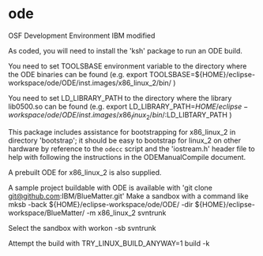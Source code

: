 # ode
OSF Development Environment IBM modified

As coded, you will need to install the 'ksh' package to run an ODE build.

You need to set TOOLSBASE environment variable to the directory where the ODE binaries can be found
(e.g. export TOOLSBASE=${HOME}/eclipse-workspace/ode/ODE/inst.images/x86_linux_2/bin/ )

You need to set LD_LIBRARY_PATH to the directory where the library lib0500.so can be found
(e.g. export LD_LIBRARY_PATH=${HOME}/eclipse-workspace/ode/ODE/inst.images/x86_linux_2/bin/:$LD_LIBTARY_PATH )

This package includes assistance for bootstrapping for x86_linux_2 in directory 'bootstrap'; it should be
easy to bootstrap for linux_2 on other hardware by reference to the `odecc` script and the 'iostream.h'
header file to help with following the instructions in the ODEManualCompile document.

A prebuilt ODE for x86_linux_2 is also supplied.

A sample project buildable with ODE is available with 'git clone git@github.com:IBM/BlueMatter.git'
Make a sandbox with a command like
mksb -back ${HOME}/eclipse-workspace/ode/ODE/ -dir ${HOME}/eclipse-workspace/BlueMatter/  -m x86_linux_2 svntrunk

Select the sandbox with
workon -sb svntrunk

Attempt the build with
TRY_LINUX_BUILD_ANYWAY=1 build -k

